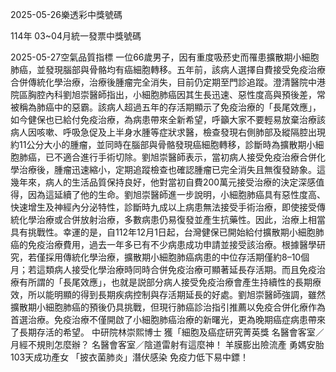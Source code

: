 
2025-05-26樂透彩中獎號碼

                                
114年 03~04月統一發票中獎號碼
                             
2025-05-27空氣品質指標
                              一位66歲男子，因有重度吸菸史而罹患擴散期小細胞肺癌，並發現腦部與骨骼均有癌細胞轉移。五年前，該病人選擇自費接受免疫治療合併傳統化學治療，治療後腫瘤完全消失，目前仍定期至門診追蹤。澄清醫院中港院區胸腔內科劉旭崇醫師指出，小細胞肺癌因其生長迅速、惡性度高與預後差，常被稱為肺癌中的惡霸。該病人超過五年的存活期顯示了免疫治療的「長尾效應」，如今健保也已給付免疫治療，為病患帶來全新希望，呼籲大家不要輕易放棄治療該病人因咳嗽、呼吸急促及上半身水腫等症狀求醫，檢查發現右側肺部及縱隔腔出現約11公分大小的腫瘤，並同時在腦部與骨骼發現癌細胞轉移，診斷時為擴散期小細胞肺癌，已不適合進行手術切除。劉旭崇醫師表示，當初病人接受免疫治療合併化學治療後，腫瘤迅速縮小，定期追蹤檢查也確認腫瘤已完全消失且無復發跡象。這幾年來，病人的生活品質保持良好，他對當初自費200萬元接受治療的決定深感值得，因為這延續了他的生命。劉旭崇醫師進一步說明，小細胞肺癌具有惡性度高、快速增生及神經內分泌特性，診斷時九成以上病患無法接受手術治療，即使接受傳統化學治療或合併放射治療，多數病患仍易復發並產生抗藥性。因此，治療上相當具有挑戰性。幸運的是，自112年12月1日起，台灣健保已開始給付擴散期小細胞肺癌的免疫治療費用，過去一年多已有不少病患成功申請並接受該治療。根據醫學研究，若僅採用傳統化學治療，擴散期小細胞肺癌病患的中位存活期僅約8–10個月；若這類病人接受化學治療時同時合併免疫治療可顯著延長存活期。而且免疫治療有所謂的「長尾效應」，也就是説部分病人接受免疫治療會產生持續性的長期療效，所以能明顯的得到長期疾病控制與存活期延長的好處。劉旭崇醫師強調，雖然擴散期小細胞肺癌的預後仍具挑戰，但現行肺癌診治指引推薦以免疫合併化療作為首選治療。免疫治療不僅開啟了小細胞肺癌治療的新曙光，更為晚期癌症病患帶來了長期存活的希望。   中研院林崇熙博士 獲「細胞及癌症研究菁英獎   名醫會客室／月經不規則怎麼辦？   名醫會客室／陰道雷射有這麼神！   羊膜膨出險流產 勇媽安胎103天成功產女   「披衣菌肺炎」潛伏感染 免疫力低下易中鏢！  